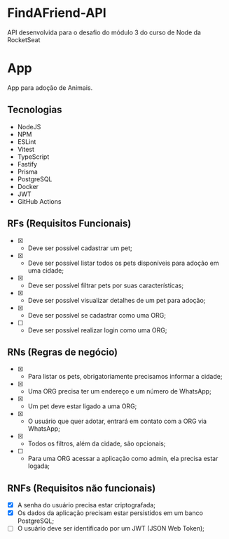 # FindAFriend-API
 API desenvolvida para o desafio do módulo 3 do curso de Node da RocketSeat

# App

App para adoção de Animais.

## Tecnologias
- NodeJS
- NPM
- ESLint
- Vitest
- TypeScript
- Fastify
- Prisma
- PostgreSQL
- Docker
- JWT
- GitHub Actions

## RFs (Requisitos Funcionais)

- [X] - Deve ser possível cadastrar um pet;
- [X] - Deve ser possível listar todos os pets disponíveis para adoção em uma cidade;
- [X] - Deve ser possível filtrar pets por suas características;
- [X] - Deve ser possível visualizar detalhes de um pet para adoção;
- [X] - Deve ser possível se cadastrar como uma ORG;
- [ ] - Deve ser possível realizar login como uma ORG;

## RNs (Regras de negócio)

- [X] - Para listar os pets, obrigatoriamente precisamos informar a cidade;
- [X] - Uma ORG precisa ter um endereço e um número de WhatsApp;
- [X] - Um pet deve estar ligado a uma ORG;
- [X] - O usuário que quer adotar, entrará em contato com a ORG via WhatsApp;
- [X] - Todos os filtros, além da cidade, são opcionais;
- [ ] - Para uma ORG acessar a aplicação como admin, ela precisa estar logada;

## RNFs (Requisitos não funcionais)

- [X] A senha do usuário precisa estar criptografada;
- [X] Os dados da aplicação precisam estar persistidos em um banco PostgreSQL;
- [ ] O usuário deve ser identificado por um JWT (JSON Web Token);
